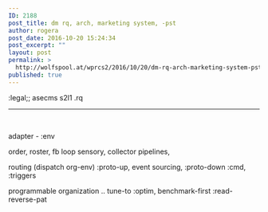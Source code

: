 ```yaml
---
ID: 2188
post_title: dm rq, arch, marketing system, -pst
author: rogera
post_date: 2016-10-20 15:24:34
post_excerpt: ""
layout: post
permalink: >
  http://wolfspool.at/wprcs2/2016/10/20/dm-rq-arch-marketing-system-pst/
published: true
---
```

:legal;; asecms s2l1 .rq

<hr />

&nbsp;

adapter - :env

order, roster, fb loop sensory, collector pipelines,

routing (dispatch org-env) :proto-up, event sourcing, :proto-down :cmd, :triggers

programmable organization .. tune-to :optim, benchmark-first :read-reverse-pat